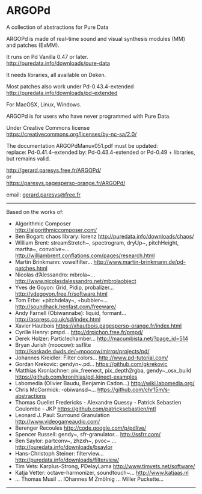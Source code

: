 # ARGOPd

A collection of abstractions for Pure Data

ARGOPd is made of real-time sound and visual synthesis modules (MM) and patches (ExMM).

It runs on Pd Vanilla 0.47 or later.  
http://puredata.info/downloads/pure-data 

It needs libraries, all available on Deken.

Most patches also work under Pd-0.43.4-extended  
http://puredata.info/downloads/pd-extended

For MacOSX, Linux, Windows.

ARGOPd is for users who have never programmed with Pure Data.

Under Creative Commons license  
https://creativecommons.org/licenses/by-nc-sa/2.0/

The documentation ARGOPdManuv051.pdf must be updated:  
replace: Pd-0.41.4-extended by: Pd-0.43.4-extended or Pd-0.49 + libraries, but remains valid.

http://gerard.paresys.free.fr/ARGOPd/  
or  
https://paresys.pagesperso-orange.fr/ARGOPd/

email: gerard.paresys@free.fr

__________________________________________________________________
Based on the works of:
- Algorithmic Composer  
   http://algorithmiccomposer.com/
- Ben Bogart: chaos library: lorenz
   http://puredata.info/downloads/chaos/
- William Brent: streamStretch~, spectrogram, dryUp~, pitchHeight, martha~, convolve~...
   http://williambrent.conflations.com/pages/research.html
- Martin Brinkmann: vowelfilter...
   http://www.martin-brinkmann.de/pd-patches.html
- Nicolas d’Alessandro: mbrola~...
   http://www.nicolasdalessandro.net/mbrolaobject
- Yves de Goyon: Grid, Pidip, probalizer...
   http://ydegoyon.free.fr/software.html
- Tom Erbe: +pitchdelay~, +bubbler~...
   http://soundhack.henfast.com/freeware/
- Andy Farnell (Obiwannabe): liquid, formant...
   http://aspress.co.uk/sd/index.html
- Xavier Hautbois
   https://xhautbois.pagesperso-orange.fr/index.html
- Cyrille Henry: pmpd...
   http://drpichon.free.fr/pmpd/
- Derek Holzer: Particlechamber...
   http://macumbista.net/?page_id=514
- Bryan Jurish (moocow): ssflite
   http://kaskade.dwds.de/~moocow/mirror/projects/pd/
- Johannes Kreidler: Filter colors...
   http://www.pd-tutorial.com/
- Gordan Krekovic: gendyn~.pd...
   https://github.com/gkrekovic
- Matthias Kronlachner: pix_freenect, pix_depth2rgba, gendy~_osx_build
   https://github.com/kronihias/pd-kinect-examples
- Labomedia (Olivier Baudu, Benjamin Cadon...)
   http://wiki.labomedia.org/
- Chris McCormick: -obiwansd~...
   https://github.com/chr15m/s-abstractions
- Thomas Ouellet Fredericks - Alexandre Quessy - Patrick Sebastien Coulombe - JKP
   https://github.com/patricksebastien/mtl
- Leonard J. Paul: Surround Granulation
   http://www.videogameaudio.com/
- Berenger Recoules
   http://code.google.com/p/pdlive/
- Spencer Russell: gendy~, sfr-granulator...
   http://ssfrr.com/
- Ben Saylor: partconv~, zhzxh~, pvoc~ ...
   http://puredata.info/downloads/bsaylor
- Hans-Christoph Steiner: filterview...
   http://puredata.info/downloads/filterview/
- Tim Vets: Karplus-Strong, PDelayLama
   http://www.timvets.net/software/
- Katja Vetter: octave-harmonizer, soundtouch~... 
   http://www.katjaas.nl
- ... Thomas Musil ... IOhannes M Zmölnig ... Miller Puckette...
__________________________________________________________________
